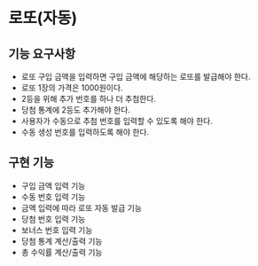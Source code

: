 # 로또(자동)
## 기능 요구사항
- 로또 구입 금액을 입력하면 구입 금액에 해당하는 로또를 발급해야 한다.
- 로또 1장의 가격은 1000원이다.
- 2등을 위해 추가 번호를 하나 더 추첨한다.
- 당첨 통계에 2등도 추가해야 한다.
- 사용자가 수동으로 추첨 번호를 입력할 수 있도록 해야 한다.
- 수동 생성 번호를 입력하도록 해야 한다.
## 구현 기능
- 구입 금액 입력 기능
- 수동 번호 입력 기능
- 금액 입력에 따라 로또 자동 발급 기능
- 당첨 번호 입력 기능
- 보너스 번호 입력 기능
- 당첨 통계 계산/출력 기능
- 총 수익률 계산/출력 기능
